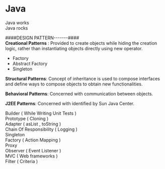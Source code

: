 Java
====

Java works <br />
Java rocks <br />

####DESIGN PATTERN-------####<br />
**Creational Patterns** : Provided to create objects while hiding the creation logic, rather than instantiating objects directly using new operator.<br />
  
  * Factory<br />
  * Abstract Factory<br />  
  * Singleton<br />

**Structural Patterns**: Concept of inheritance is used to compose interfaces and define ways to compose objects to obtain new functionalities.

**Behavioral Patterns**: Concerned with communication between objects.

**J2EE Patterns**: Concerned with identified by Sun Java Center.




Builder ( While Writing Unit Tests )<br />
Prototype ( Cloning )<br />
Adapter ( asList , toString )<br />
Chain Of Responsibility ( Logging )<br />
Singleton<br />
Factory ( Action Mapping )<br />
Proxy<br />
Observer ( Event Listener )<br />
MVC ( Web frameworks )<br />
Filter ( Criteria )<br />
